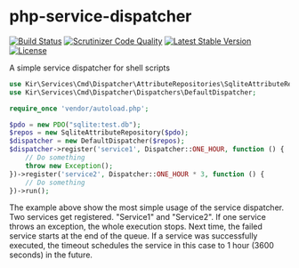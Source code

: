 php-service-dispatcher
======================

[![Build Status](https://travis-ci.org/rkrx/php-service-dispatcher.svg)](https://travis-ci.org/rkrx/php-service-dispatcher)
[![Scrutinizer Code Quality](https://scrutinizer-ci.com/g/rkrx/php-service-dispatcher/badges/quality-score.png?b=master)](https://scrutinizer-ci.com/g/rkrx/php-service-dispatcher/?branch=master)
[![Latest Stable Version](https://poser.pugx.org/rkr/service-dispatcher/v/stable)](https://packagist.org/packages/rkr/service-dispatcher)
[![License](https://poser.pugx.org/rkr/service-dispatcher/license)](https://packagist.org/packages/rkr/service-dispatcher)

A simple service dispatcher for shell scripts

```PHP
use Kir\Services\Cmd\Dispatcher\AttributeRepositories\SqliteAttributeRepository;
use Kir\Services\Cmd\Dispatcher\Dispatchers\DefaultDispatcher;

require_once 'vendor/autoload.php';

$pdo = new PDO("sqlite:test.db");
$repos = new SqliteAttributeRepository($pdo);
$dispatcher = new DefaultDispatcher($repos);
$dispatcher->register('service1', Dispatcher::ONE_HOUR, function () {
	// Do something
	throw new Exception();
})->register('service2', Dispatcher::ONE_HOUR * 3, function () {
	// Do something
})->run();
```

The example above show the most simple usage of the service dispatcher. Two services get registered. "Service1" and
"Service2". If one service throws an exception, the whole execution stops. Next time, the failed service starts at the
end of the queue. If a service was successfully executed, the timeout schedules the service in this case to 1 hour
(3600 seconds) in the future.
